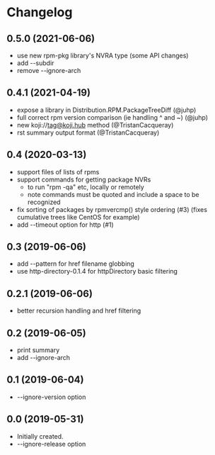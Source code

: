 # Changelog

## 0.5.0 (2021-06-06)
- use new rpm-pkg library's NVRA type (some API changes)
- add --subdir
- remove --ignore-arch

## 0.4.1 (2021-04-19)
- expose a library in Distribution.RPM.PackageTreeDiff (@juhp)
- full correct rpm version comparison (ie handling ^ and ~) (@juhp)
- new koji://tag@koji.hub method (@TristanCacqueray)
- rst summary output format  (@TristanCacqueray)

## 0.4 (2020-03-13)
- support files of lists of rpms
- support commands for getting package NVRs
  - to run "rpm -qa" etc, locally or remotely
  - note commands must be quoted and include a space to be recognized
- fix sorting of packages by rpmvercmp() style ordering (#3)
  (fixes cumulative trees like CentOS for example)
- add --timeout option for http (#1)

## 0.3 (2019-06-06)
- add --pattern for href filename globbing
- use http-directory-0.1.4 for httpDirectory basic filtering

## 0.2.1 (2019-06-06)
- better recursion handling and href filtering

## 0.2 (2019-06-05)
- print summary
- add --ignore-arch

## 0.1 (2019-06-04)
- --ignore-version option

## 0.0 (2019-05-31)
- Initially created.
- --ignore-release option
